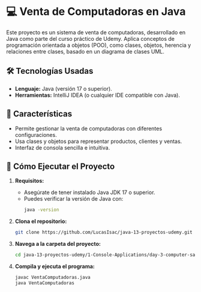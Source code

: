 # 💻 Venta de Computadoras en Java  

Este proyecto es un sistema de venta de computadoras, desarrollado en Java como parte del curso práctico de Udemy. Aplica conceptos de programación orientada a objetos (POO), como clases, objetos, herencia y relaciones entre clases, basado en un diagrama de clases UML.  

## 🛠️ **Tecnologías Usadas**  
- **Lenguaje:** Java (versión 17 o superior).  
- **Herramientas:** IntelliJ IDEA (o cualquier IDE compatible con Java).  

## 🧩 **Características**  
- Permite gestionar la venta de computadoras con diferentes configuraciones.  
- Usa clases y objetos para representar productos, clientes y ventas.  
- Interfaz de consola sencilla e intuitiva.  

## 🚀 **Cómo Ejecutar el Proyecto**  
1. **Requisitos:**  
   - Asegúrate de tener instalado Java JDK 17 o superior.  
   - Puedes verificar la versión de Java con:  
     ```bash
     java -version
     ```

2. **Clona el repositorio:**  
   ```bash
   git clone https://github.com/LucasIsac/java-13-proyectos-udemy.git
   ```
   
3. **Navega a la carpeta del proyecto:**
    ```bash
    cd java-13-proyectos-udemy/1-Console-Applications/day-3-computer-sales
    ```

4. **Compila y ejecuta el programa:**
    ```bash
    javac VentaComputadoras.java
    java VentaComputadoras
    ```
